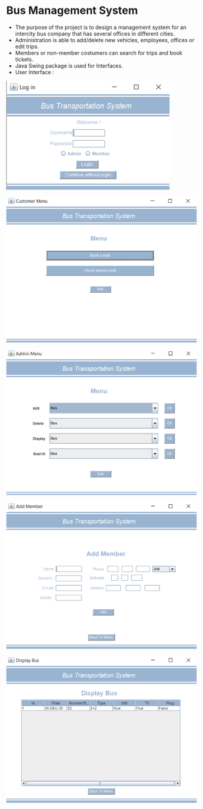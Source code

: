 # Bus Management System

- The purpose of the project is to design a management system for an intercity bus company that has several offices in different cities. 
- Administration is able to add/delete new vehicles, employees, offices or edit trips.
- Members or non-member costumers can search for trips and book tickets.
- Java Swing package is used for Interfaces.
- User Interface :

![ui-1](ui-1.png)

![ui-2](ui-2.png)

![ui-3](ui-3.png)

![ui-4](ui-4.png)

![ui-5](ui-5.png)
